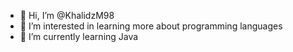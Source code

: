 - 👋 Hi, I’m @KhalidzM98
- 👀 I’m interested in learning more about programming languages
- 🌱 I’m currently learning Java


